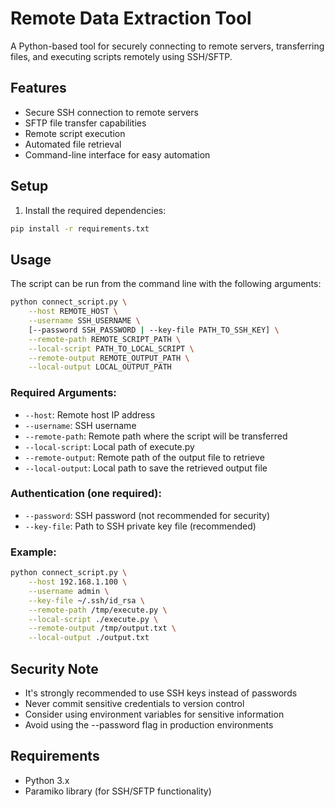 # Remote Data Extraction Tool

A Python-based tool for securely connecting to remote servers, transferring files, and executing scripts remotely using SSH/SFTP.

## Features

- Secure SSH connection to remote servers
- SFTP file transfer capabilities
- Remote script execution
- Automated file retrieval
- Command-line interface for easy automation

## Setup

1. Install the required dependencies:
```bash
pip install -r requirements.txt
```

## Usage

The script can be run from the command line with the following arguments:

```bash
python connect_script.py \
    --host REMOTE_HOST \
    --username SSH_USERNAME \
    [--password SSH_PASSWORD | --key-file PATH_TO_SSH_KEY] \
    --remote-path REMOTE_SCRIPT_PATH \
    --local-script PATH_TO_LOCAL_SCRIPT \
    --remote-output REMOTE_OUTPUT_PATH \
    --local-output LOCAL_OUTPUT_PATH
```

### Required Arguments:
- `--host`: Remote host IP address
- `--username`: SSH username
- `--remote-path`: Remote path where the script will be transferred
- `--local-script`: Local path of execute.py
- `--remote-output`: Remote path of the output file to retrieve
- `--local-output`: Local path to save the retrieved output file

### Authentication (one required):
- `--password`: SSH password (not recommended for security)
- `--key-file`: Path to SSH private key file (recommended)

### Example:
```bash
python connect_script.py \
    --host 192.168.1.100 \
    --username admin \
    --key-file ~/.ssh/id_rsa \
    --remote-path /tmp/execute.py \
    --local-script ./execute.py \
    --remote-output /tmp/output.txt \
    --local-output ./output.txt
```

## Security Note

- It's strongly recommended to use SSH keys instead of passwords
- Never commit sensitive credentials to version control
- Consider using environment variables for sensitive information
- Avoid using the --password flag in production environments

## Requirements

- Python 3.x
- Paramiko library (for SSH/SFTP functionality)
